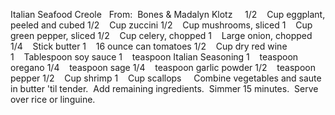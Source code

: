 Italian Seafood Creole
 
From:  Bones & Madalyn Klotz
 
 
1/2    Cup eggplant, peeled and cubed
1/2    Cup zuccini
1/2    Cup mushrooms, sliced
1    Cup green pepper, sliced
1/2    Cup celery, chopped
1    Large onion, chopped
1/4    Stick butter
1    16 ounce can tomatoes
1/2    Cup dry red wine
1    Tablespoon soy sauce
1    teaspoon Italian Seasoning
1    teaspoon oregano
1/4    teaspoon sage
1/4    teaspoon garlic powder
1/2    teaspoon pepper
1/2    Cup shrimp
1    Cup scallops
 
 
Combine vegetables and saute in butter 'til tender.  Add remaining ingredients.  Simmer 15 minutes.  Serve over rice or linguine.
